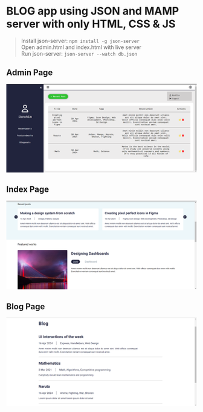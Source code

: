 # BLOG app using JSON and MAMP server with only HTML, CSS & JS

> Install json-server: ```npm install -g json-server``` <br />
> Open admin.html and index.html with live server <br />
> Run json-server: ```json-server --watch db.json```

## Admin Page
![Admin_page](admin_recentposts.png)

## Index Page
![Index_page](index_page.png)

## Blog Page
![Blog_page](blog_page.png)
